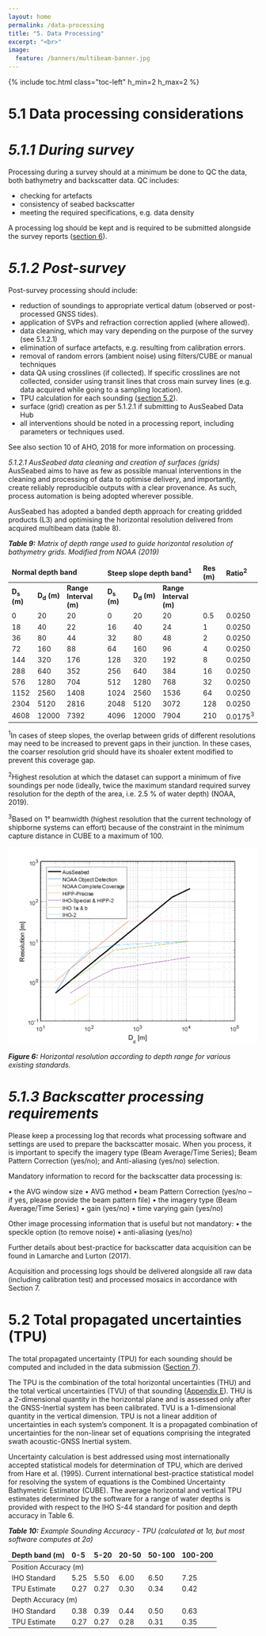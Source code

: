 ```yaml
---
layout: home
permalink: /data-processing
title: "5. Data Processing"
excerpt: "<br>"
image:
  feature: /banners/multibeam-banner.jpg
---
```

{% include toc.html class="toc-left" h_min=2 h_max=2 %}

# 5.1 Data processing considerations
# _5.1.1 During survey_
Processing during a survey should at a minimum be done to QC the data, both bathymetry and backscatter data. QC includes:
*   checking for artefacts
*   consistency of seabed backscatter
*   meeting the required specifications, e.g. data density

A processing log should be kept and is required to be submitted alongside the survey reports ([section 6](https://australian-multibeam-guidelines.github.io/reports)).

# _5.1.2 Post-survey_
Post-survey processing should include:
*   reduction of soundings to appropriate vertical datum (observed or post-processed GNSS tides).
*   application of SVPs and refraction correction applied (where allowed).
*   data cleaning, which may vary depending on the purpose of the survey (see 5.1.2.1)
*   elimination of surface artefacts, e.g. resulting from calibration errors.
*   removal of random errors (ambient noise) using filters/CUBE or manual techniques
*   data QA using crosslines (if collected). If specific crosslines are not collected, consider using transit lines that cross main survey lines (e.g. data acquired while going to a sampling location).
*   TPU calculation for each sounding ([section 5.2](https://australian-multibeam-guidelines.github.io/data-processing#52-total-propagated-uncertainties-tpu)).
*   surface (grid) creation as per 5.1.2.1 if submitting to AusSeabed Data Hub
*   all interventions should be noted in a processing report, including parameters or techniques used.

See also section 10 of AHO, 2018 for more information on processing.

_5.1.2.1 AusSeabed data cleaning and creation of surfaces (grids)_
AusSeabed aims to have as few as possible manual interventions in the cleaning and processing of data to optimise delivery, and importantly, create reliably reproducible outputs with a clear provenance. As such, process automation is being adopted wherever possible. 

AusSeabed has adopted a banded depth approach for creating gridded products (L3) and optimising the horizontal resolution delivered from acquired multibeam data (table 8).

_**Table 9:** Matrix of depth range used to guide horizontal resolution of bathymetry grids. Modified from NOAA (2019)_

<table>
 <thead>
  <tr>
   <td colspan="3" ><strong>Normal depth band</strong>
   </td>
   <td colspan="3" ><strong>Steep slope depth band<sup>1</sup></strong>
   </td>
   <td rowspan="2" ><strong>Res (m)</strong>
   </td>
   <td rowspan="2" ><strong>Ratio<sup>2</sup></strong>
   </td>
  </tr>
  </thead>
  <tbody>
  <tr>
   <td><strong>D<sub>s</sub> (m)</strong>
   </td>
   <td><strong>D<sub>d</sub> (m)</strong>
   </td>
   <td><strong>Range Interval (m)</strong>
   </td>
   <td><strong>D<sub>s</sub> (m)</strong>
   </td>
   <td><strong>D<sub>d</sub> (m)</strong>
   </td>
   <td><strong>Range Interval (m)</strong>
   </td>
  </tr>
  <tr>
   <td>0
   </td>
   <td>20
   </td>
   <td>20
   </td>
   <td>0
   </td>
   <td>20
   </td>
   <td>20
   </td>
   <td>0.5
   </td>
   <td>0.0250
   </td>
  </tr>
  <tr>
   <td>18
   </td>
   <td>40
   </td>
   <td>22
   </td>
   <td>16
   </td>
   <td>40
   </td>
   <td>24
   </td>
   <td>1
   </td>
   <td>0.0250
   </td>
  </tr>
  <tr>
   <td>36
   </td>
   <td>80
   </td>
   <td>44
   </td>
   <td>32
   </td>
   <td>80
   </td>
   <td>48
   </td>
   <td>2
   </td>
   <td>0.0250
   </td>
  </tr>
  <tr>
   <td>72
   </td>
   <td>160
   </td>
   <td>88
   </td>
   <td>64
   </td>
   <td>160
   </td>
   <td>96
   </td>
   <td>4
   </td>
   <td>0.0250
   </td>
  </tr>
  <tr>
   <td>144
   </td>
   <td>320
   </td>
   <td>176
   </td>
   <td>128
   </td>
   <td>320
   </td>
   <td>192
   </td>
   <td>8
   </td>
   <td>0.0250
   </td>
  </tr>
  <tr>
   <td>288
   </td>
   <td>640
   </td>
   <td>352
   </td>
   <td>256
   </td>
   <td>640
   </td>
   <td>384
   </td>
   <td>16
   </td>
   <td>0.0250
   </td>
  </tr>
  <tr>
   <td>576
   </td>
   <td>1280
   </td>
   <td>704
   </td>
   <td>512
   </td>
   <td>1280
   </td>
   <td>768
   </td>
   <td>32
   </td>
   <td>0.0250
   </td>
  </tr>
  <tr>
   <td>1152
   </td>
   <td>2560
   </td>
   <td>1408
   </td>
   <td>1024
   </td>
   <td>2560
   </td>
   <td>1536
   </td>
   <td>64
   </td>
   <td>0.0250
   </td>
  </tr>
  <tr>
   <td>2304
   </td>
   <td>5120
   </td>
   <td>2816
   </td>
   <td>2048
   </td>
   <td>5120
   </td>
   <td>3072
   </td>
   <td>128
   </td>
   <td>0.0250
   </td>
  </tr>
  <tr>
   <td>4608
   </td>
   <td>12000
   </td>
   <td>7392
   </td>
   <td>4096
   </td>
   <td>12000
   </td>
   <td>7904
   </td>
   <td>210
   </td>
   <td>0.0175<sup>3</sup>
   </td>
  </tr>
  </tbody>
</table>

<sup>1</sup>In cases of steep slopes, the overlap between grids of different resolutions may need to be increased to prevent gaps in their junction. In these cases, the coarser resolution grid should have its shoaler extent modified to prevent this coverage gap.

<sup>2</sup>Highest resolution at which the dataset can support a minimum of five soundings per node (ideally, twice the maximum standard required survey resolution for the depth of the area, i.e. 2.5 % of water depth) (NOAA, 2019).

<sup>3</sup>Based on 1° beamwidth (highest resolution that the current technology of shipborne systems can effort) because of the constraint in the minimum capture distance in CUBE to a maximum of 100.

![alt_text](images/figures/figure6.png "image_tooltip")

_**Figure 6:** Horizontal resolution according to depth range for various existing standards._

# _5.1.3 Backscatter processing requirements_ 
Please keep a processing log that records what processing software and settings are used to prepare the backscatter mosaic. When you process, it is important to specify the imagery type (Beam Average/Time Series); Beam Pattern Correction (yes/no); and Anti-aliasing (yes/no) selection.

Mandatory information to record for the backscatter data processing is:

•	the AVG window size 
•	AVG method
•	beam Pattern Correction (yes/no – if yes, please provide the beam pattern file)
•	the imagery type (Beam Average/Time Series)
•	gain (yes/no)
•	time varying gain (yes/no)

Other image processing information that is useful but not mandatory:
•	the speckle option (to remove noise)
•	anti-aliasing (yes/no) 

Further details about best-practice for backscatter data acquisition can be found in Lamarche and Lurton (2017).

Acquisition and processing logs should be delivered alongside all raw data (including calibration test) and processed mosaics in accordance with Section 7.

# 5.2 Total propagated uncertainties (TPU)
The total propagated uncertainty (TPU) for each sounding should be computed and included in the data submission ([Section 7](https://australian-multibeam-guidelines.github.io/data-release)).

The TPU is the combination of the total horizontal uncertainties (THU) and the total vertical uncertainties (TVU) of that sounding ([Appendix E](https://australian-multibeam-guidelines.github.io/appendices#appendix-e--total-propagated-uncertainties)). THU is a 2-dimensional quantity in the horizontal plane and is assessed only after the GNSS-Inertial system has been calibrated. TVU is a 1-dimensional quantity in the vertical dimension. TPU is not a linear addition of uncertainties in each system’s component. It is a propagated combination of uncertainties for the non-linear set of equations comprising the integrated swath acoustic-GNSS Inertial system. 

Uncertainty calculation is best addressed using most internationally accepted statistical models for determination of TPU, which are derived from Hare et al. (1995).  Current international best-practice statistical model for resolving the system of equations is the Combined Uncertainty Bathymetric Estimator (CUBE). The average horizontal and vertical TPU estimates determined by the software for a range of water depths is provided with respect to the IHO S-44 standard for position and depth accuracy in Table 6. 

_**Table 10:** Example Sounding Accuracy - TPU (calculated at 1σ, but most software computes at 2σ)_

<table>
<thead>
  <tr>
   <td><strong>Depth band (m)</strong>
   </td>
   <td><strong>0-5</strong>
   </td>
   <td><strong>5-20</strong>
   </td>
   <td><strong>20-50</strong>
   </td>
   <td><strong>50-100</strong>
   </td>
   <td><strong>100-200</strong>
   </td>
  </tr>
  </thead>
  <tbody>
  <tr>
   <td colspan="6" >Position Accuracy (m)
   </td>
  </tr>
  <tr>
   <td>IHO Standard
   </td>
   <td>5.25
   </td>
   <td>5.50
   </td>
   <td>6.00
   </td>
   <td>6.50
   </td>
   <td>7.25
   </td>
  </tr>
  <tr>
   <td>TPU Estimate
   </td>
   <td>0.27
   </td>
   <td>0.27
   </td>
   <td>0.30
   </td>
   <td>0.34
   </td>
   <td>0.42
   </td>
  </tr>
  <tr>
   <td colspan="6" >Depth Accuracy (m)
   </td>
  </tr>
  <tr>
   <td>IHO Standard
   </td>
   <td>0.38
   </td>
   <td>0.39
   </td>
   <td>0.44
   </td>
   <td>0.50
   </td>
   <td>0.63
   </td>
  </tr>
  <tr>
   <td>TPU Estimate
   </td>
   <td>0.27
   </td>
   <td>0.27
   </td>
   <td>0.28
   </td>
   <td>0.31
   </td>
   <td>0.35
   </td>
  </tr>
 </tbody>
</table>
